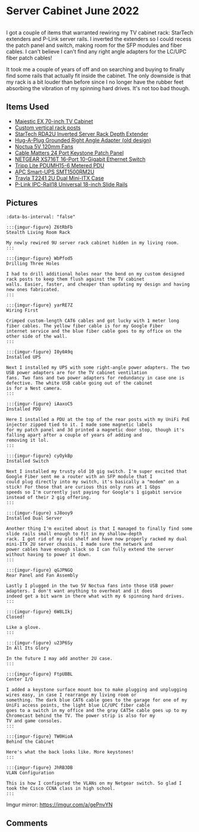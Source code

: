 # Server Cabinet June 2022

```{tags} homelab
```

I got a couple of items that warranted rewiring my TV cabinet rack: StarTech extenders and P-Link server rails. I inverted
the extenders so I could recess the patch panel and switch, making room for the SFP modules and fiber cables. I can't believe
I can't find any right angle adapters for the LC/UPC fiber patch cables!

It took me a couple of years of off and on searching and buying to finally find some rails that actually fit inside the
cabinet. The only downside is that my rack is a bit louder than before since I no longer have the rubber feet absorbing the
vibration of my spinning hard drives. It's not too bad though.

## Items Used

* [Majestic EX 70-inch TV Cabinet](https://bawoodworksllc.com/collections/media-consoles)
* [Custom vertical rack posts](https://github.com/Robpol86/TV-Cabinet-Rack-Posts)
* [StarTech RDA2U Inverted Server Rack Depth Extender](https://www.startech.com/en-us/server-management/rda2u)
* [Hug-A-Plug Grounded Right Angle Adapter (old design)](https://www.hugaplug.com/)
* [Noctua 5V 120mm Fans](https://noctua.at/en/products/fan/nf-f12-5v)
* [Cable Matters 24 Port Keystone Patch Panel](https://www.amazon.com/gp/product/B0072JVT02)
* [NETGEAR XS716T 16-Port 10-Gigabit Ethernet Switch](https://www.netgear.com/business/wired/switches/smart/xs716t/)
* [Tripp Lite PDUMH15-6 Metered PDU](https://www.tripplite.com/1-4kw-single-phase-metered-pdu-120v~pdumh156)
* [APC Smart-UPS SMT1500RM2U](https://www.apc.com/us/en/product/SMT1500RM2U)
* [Travla T2241 2U Dual Mini-ITX Case](http://www.casetronic.com/corporates/49-t2241.html)
* [P-Link IPC-Rail18 Universal 18-inch Slide Rails](http://www.plinkusa.net/webrail18.htm)

## Pictures

```{carousel}
:data-bs-interval: "false"

:::{imgur-figure} Z6tRbFb
Stealth Living Room Rack

My newly rewired 9U server rack cabinet hidden in my living room.
:::

:::{imgur-figure} WbPfod5
Drilling Three Holes

I had to drill additional holes near the bend on my custom designed rack posts to keep them flush against the TV cabinet
walls. Easier, faster, and cheaper than updating my design and having new ones fabricated.
:::

:::{imgur-figure} yarRE7Z
Wiring First

Crimped custom-length CAT6 cables and got lucky with 1 meter long fiber cables. The yellow fiber cable is for my Google Fiber
internet service and the blue fiber cable goes to my office on the other side of the wall.
:::

:::{imgur-figure} I0y0A9q
Installed UPS

Next I installed my UPS with some right-angle power adapters. The two USB power adapters are for the TV cabinet ventilation
fans. Two fans and two power adapters for redundancy in case one is defective. The white USB cable going out of the cabinet
is for a Nest camera.
:::

:::{imgur-figure} iAaxoC5
Installed PDU

Here I installed a PDU at the top of the rear posts with my UniFi PoE injector zipped tied to it. I made some magnetic labels
for my patch panel and 3d printed a magnetic door stop, though it's falling apart after a couple of years of adding and
removing it lol.
:::

:::{imgur-figure} cyOykBp
Installed Switch

Next I installed my trusty old 10 gig switch. I'm super excited that Google Fiber sent me a router with an SFP module that I
could plug directly into my switch, it's basically a "modem" on a stick! For those that are curious this only runs at 1 Gbps
speeds so I'm currently just paying for Google's 1 gigabit service instead of their 2 gig offering.
:::

:::{imgur-figure} sJ8ooy9
Installed Dual Server

Another thing I'm excited about is that I managed to finally find some slide rails small enough to fit in my shallow-depth
rack. I got rid of my old shelf and have now properly racked my dual mini-ITX 2U server chassis. I made sure the network and
power cables have enough slack so I can fully extend the server without having to power it down.
:::

:::{imgur-figure} qGJPNGQ
Rear Panel and Fan Assembly

Lastly I plugged in the two 5V Noctua fans into those USB power adapters. I don't want anything to overheat and it does
indeed get a bit warm in there what with my 6 spinning hard drives.
:::

:::{imgur-figure} 6W8LIkj
Closed!

Like a glove.
:::

:::{imgur-figure} u23P6Sy
In All Its Glory

In the future I may add another 2U case.
:::

:::{imgur-figure} FtpUBBL
Center I/O

I added a keystone surface mount box to make plugging and unplugging wires easy, in case I rearrange my living room or
something. The dark blue CAT6 cable goes to the garage for one of my UniFi access points, the light blue LC/UPC fiber cable
goes to a switch in my office and the gray CAT5e cable goes up to my Chromecast behind the TV. The power strip is also for my
TV and game consoles.
:::

:::{imgur-figure} TW0HioA
Behind the Cabinet

Here's what the back looks like. More keystones!
:::

:::{imgur-figure} JhRB3DB
VLAN Configuration

This is how I configured the VLANs on my Netgear switch. So glad I took the Cisco CCNA class in high school.
:::
```

Imgur mirror: https://imgur.com/a/gePnvYN

## Comments

```{disqus}
```
